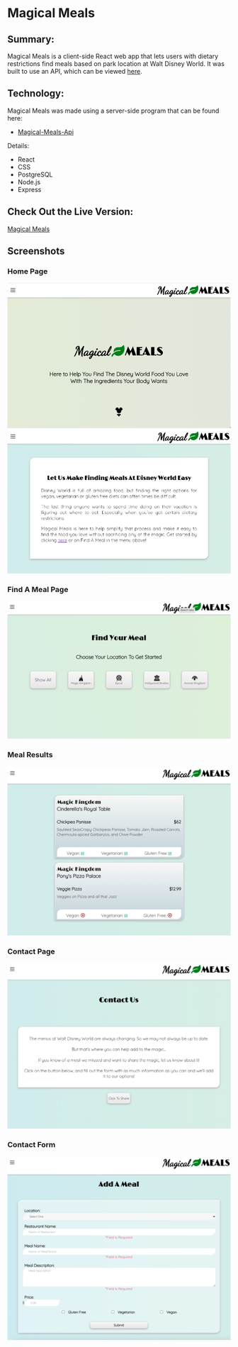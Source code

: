 # Magical Meals

## Summary:

Magical Meals is a client-side React web app that lets users with dietary restrictions find meals based on park location at Walt Disney World. It was built to use an API, which can be viewed [here](https://github.com/CaitlinGreer/magical-meals-api.git). 

## Technology:

Magical Meals was made using a server-side program that can be found here:
* [Magical-Meals-Api](https://github.com/CaitlinGreer/magical-meals-api.git)

Details:
* React
* CSS
* PostgreSQL
* Node.js
* Express

## Check Out the Live Version:

[Magical Meals](https://magical-meals.vercel.app/)

## Screenshots

### Home Page
![Home Page Header](src/images/MMLandingPage.png)
![Home Page About](src/images/MMWelcomeInfo.png)

### Find A Meal Page
![Find A Meal](src/images/MMFindAMeal.png)

### Meal Results
![Meal Results](src/images/MMResultsList.png)

### Contact Page
![Contact Us Info](src/images/MMContactUs.png)

### Contact Form
![Contact Form](src/images/MMContactForm.png)
